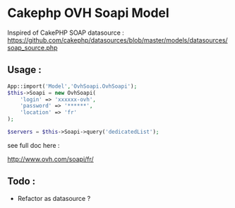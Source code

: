 # Cakephp OVH Soapi Model

Inspired of CakePHP SOAP datasource : https://github.com/cakephp/datasources/blob/master/models/datasources/soap_source.php

## Usage :

```php
App::import('Model','OvhSoapi.OvhSoapi');
$this->Soapi = new OvhSoapi(
    'login' => 'xxxxxx-ovh',
    'password' => '******',
    'location' => 'fr'
);

$servers = $this->Soapi->query('dedicatedList');
```

see full doc here :

http://www.ovh.com/soapi/fr/

## Todo :

* Refactor as datasource ?
